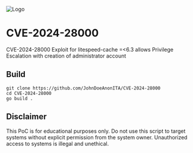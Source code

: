 ![Logo](https://repository-images.githubusercontent.com/855053349/69e97732-9b3e-4a59-8c33-934bf8b86ccf)

# CVE-2024-28000
CVE-2024-28000 Exploit for litespeed-cache =&lt;6.3 allows Privilege Escalation with creation of administrator account

## Build
```
git clone https://github.com/JohnDoeAnonITA/CVE-2024-28000
cd CVE-2024-28000
go build .
```

## Disclaimer
This PoC is for educational purposes only. Do not use this script to target systems without explicit permission from the system owner. Unauthorized access to systems is illegal and unethical.
